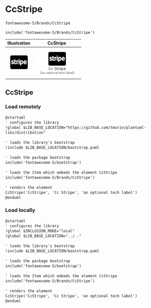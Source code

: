 # CcStripe


```text
fontawesome-5/Brands/CcStripe
```

```text
include('fontawesome-5/Brands/CcStripe')
```



| Illustration | CcStripe |
| :---: | :---: |
| ![illustration for Illustration](../../fontawesome-5/Brands/CcStripe.png) | ![illustration for CcStripe](../../fontawesome-5/Brands/CcStripe.Local.png) |




## CcStripe

### Load remotely
```plantuml
@startuml
' configures the library
!global $LIB_BASE_LOCATION="https://github.com/tmorin/plantuml-libs/distribution"

' loads the library's bootstrap
!include $LIB_BASE_LOCATION/bootstrap.puml

' loads the package bootstrap
include('fontawesome-5/bootstrap')

' loads the Item which embeds the element CcStripe
include('fontawesome-5/Brands/CcStripe')

' renders the element
CcStripe('CcStripe', 'Cc Stripe', 'an optional tech label')
@enduml
```

### Load locally
```plantuml
@startuml
' configures the library
!global $INCLUSION_MODE="local"
!global $LIB_BASE_LOCATION="../.."

' loads the library's bootstrap
!include $LIB_BASE_LOCATION/bootstrap.puml

' loads the package bootstrap
include('fontawesome-5/bootstrap')

' loads the Item which embeds the element CcStripe
include('fontawesome-5/Brands/CcStripe')

' renders the element
CcStripe('CcStripe', 'Cc Stripe', 'an optional tech label')
@enduml
```

